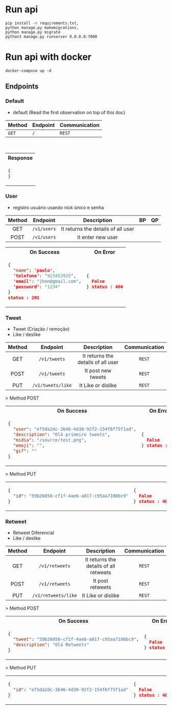 # Run api

    pip install -r requirements.txt,
    python manage.py makemigrations,
	python manage.py migrate
	python3 manage.py runserver 0.0.0.0:7000

# Run api with docker
    docker-compose up -d

## Endpoints

### **Default**

- default (Read the first observation on top of this doc)

|Method|Endpoint        |  Communication  |
|------|----------------|-----------------|   
|`GET` |`/`|    `REST`    |

<br>

<table>
<tr>
<th>Response</th>
</tr>
<tr>
<td>

```json
{
}
```

</td>
</tr>
</table>

### **User**

- registro usuário usando nick único e senha

| Method | Endpoint | Description | BP | QP |
| :---: | :---: | :---: | :---: | :---: |
| GET | `/v1/users` | It returns the details of all user|
| POST | `/v1/users` | It enter new user |

<table>
<tr>
<th>On Success</th>
<th>On Error</th>
</tr>
<tr>
<td>

```json
{
  "name": 'paulo',
  'telefone': '923453925',
  'email': "jhon@gmail.com",
  'password': '1234'
}
status : 201
```

</td>
<td>

```json
{
  False
} status : 404

```

</td>
</tr>
</table>

### **Tweet**

- Tweet (Criação / remoção)
- Like / deslike

| Method | Endpoint | Description | Communication  |
| :---: | :---: | :---: | :---:|
| GET | `/v1/tweets` | It returns the details of all user| `REST` |
| POST | `/v1/tweets` | It post new tweets |`REST`|
| PUT | `/v1/tweets/like` | It Like or dislike |`REST`|

<table>
> Method  POST
<tr>
<th>On Success</th>
<th>On Error</th>
</tr>
<tr>
<td>

```json
{
  "user": "ef5da2dc-3b46-4d30-92f2-154f6f75f1ad",
  "description": "Olá primeiro tweets",
  "midia": "/source/test.png",
  "emoji": "",
  "gif": ""
}

```

</td>
<td>

```json
{
  False
} status : 404

```

</td>
</tr>
</table>

<table>
> Method  PUT
<tr>
<td>

```json
{
  "id": "59b26050-cf1f-4ae6-a017-c95aa7108bc9"
}

```

</td>
<td>

```json
{
  False
} status : 404

```

</td>
</tr>
</table>

### **Retweet**

- Retweet Diferencial
- Like / deslike

| Method | Endpoint | Description | Communication  |
| :---: | :---: | :---: | :---:|
| GET | `/v1/retweets` | It returns the details of all retweets| `REST` |
| POST | `/v1/retweets` | It post retweets |`REST`|
| PUT | `/v1/retweets/like` | It Like or dislike |`REST`|

<table>
> Method  POST
<tr>
<th>On Success</th>
<th>On Error</th>
</tr>
<tr>
<td>

```json
{
  "tweet": "59b26050-cf1f-4ae6-a017-c95aa7108bc9",
  "description": "Olá Retweets"
}

```

</td>
<td>

```json
{
  False
} status : 404

```

</td>
</tr>
</table>

<table>
> Method  PUT
<tr>
<td>

```json
{
  "id": "ef5da2dc-3b46-4d30-92f2-154f6f75f1ad"
}

```

</td>
<td>

```json
{
  False
} status : 404

```

</td>
</tr>
</table>